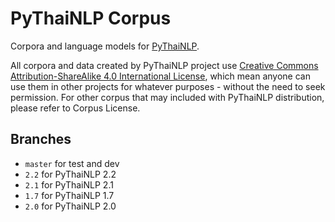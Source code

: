 # PyThaiNLP Corpus

Corpora and language models for [PyThaiNLP](https://github.com//PyThaiNLP/pythainlp).

All corpora and data created by PyThaiNLP project use [Creative Commons Attribution-ShareAlike 4.0 International License](https://creativecommons.org/licenses/by-sa/4.0/), which mean anyone can use them in other projects for whatever purposes - without the need to seek permission. For other corpus that may included with PyThaiNLP distribution, please refer to Corpus License.

## Branches

- `master` for test and dev
- `2.2` for PyThaiNLP 2.2
- `2.1` for PyThaiNLP 2.1
- `1.7` for PyThaiNLP 1.7
- `2.0` for PyThaiNLP 2.0
